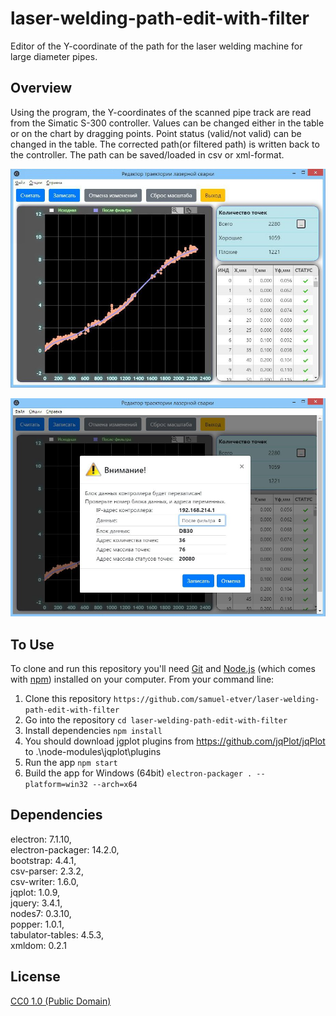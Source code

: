 # laser-welding-path-edit-with-filter

Editor of the Y-coordinate of the path for the laser welding machine for large diameter pipes.

## Overview
Using the program, the Y-coordinates of the scanned pipe track are read from the Simatic S-300 controller.
Values can be changed either in the table or on the chart by dragging points.
Point status (valid/not valid) can be changed in the table.
The corrected path(or filtered path) is written back to the controller.
The path can be saved/loaded in csv or xml-format.<br>

![](Screenshots/image1.jpg)

![](Screenshots/image2.jpg)


## To Use

To clone and run this repository you'll need [Git](https://git-scm.com) and [Node.js](https://nodejs.org/en/download/) (which comes with [npm](http://npmjs.com)) installed on your computer. From your command line: 

1. Clone this repository ```https://github.com/samuel-etver/laser-welding-path-edit-with-filter```
2. Go into the repository ```cd laser-welding-path-edit-with-filter```
3. Install dependencies ```npm install```
4. You should download jgplot plugins from https://github.com/jqPlot/jqPlot to .\node-modules\jqplot\plugins
5. Run the app ```npm start```
6. Build the app for Windows (64bit) ```electron-packager . --platform=win32 --arch=x64```
  
## Dependencies

electron: 7.1.10,<br>
electron-packager: 14.2.0,<br>
bootstrap: 4.4.1,<br>
csv-parser: 2.3.2,<br>
csv-writer: 1.6.0,<br>
jqplot: 1.0.9,<br>
jquery: 3.4.1,<br>
nodes7: 0.3.10,<br>
popper: 1.0.1,<br>
tabulator-tables: 4.5.3,<br>
xmldom: 0.2.1<br>

## License

[CC0 1.0 (Public Domain)](./LICENSE)
 

